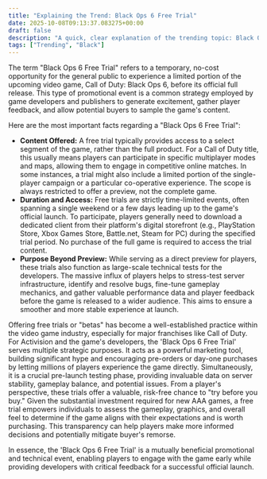 ```yaml
---
title: "Explaining the Trend: Black Ops 6 Free Trial"
date: 2025-10-08T09:13:37.083275+00:00
draft: false
description: "A quick, clear explanation of the trending topic: Black Ops 6 Free Trial"
tags: ["Trending", "Black"]
---
```


The term "Black Ops 6 Free Trial" refers to a temporary, no-cost opportunity for the general public to experience a limited portion of the upcoming video game, Call of Duty: Black Ops 6, before its official full release. This type of promotional event is a common strategy employed by game developers and publishers to generate excitement, gather player feedback, and allow potential buyers to sample the game's content.

Here are the most important facts regarding a "Black Ops 6 Free Trial":

*   **Content Offered:** A free trial typically provides access to a select segment of the game, rather than the full product. For a Call of Duty title, this usually means players can participate in specific multiplayer modes and maps, allowing them to engage in competitive online matches. In some instances, a trial might also include a limited portion of the single-player campaign or a particular co-operative experience. The scope is always restricted to offer a preview, not the complete game.
*   **Duration and Access:** Free trials are strictly time-limited events, often spanning a single weekend or a few days leading up to the game's official launch. To participate, players generally need to download a dedicated client from their platform's digital storefront (e.g., PlayStation Store, Xbox Games Store, Battle.net, Steam for PC) during the specified trial period. No purchase of the full game is required to access the trial content.
*   **Purpose Beyond Preview:** While serving as a direct preview for players, these trials also function as large-scale technical tests for the developers. The massive influx of players helps to stress-test server infrastructure, identify and resolve bugs, fine-tune gameplay mechanics, and gather valuable performance data and player feedback before the game is released to a wider audience. This aims to ensure a smoother and more stable experience at launch.

Offering free trials or "betas" has become a well-established practice within the video game industry, especially for major franchises like Call of Duty. For Activision and the game's developers, the 'Black Ops 6 Free Trial' serves multiple strategic purposes. It acts as a powerful marketing tool, building significant hype and encouraging pre-orders or day-one purchases by letting millions of players experience the game directly. Simultaneously, it is a crucial pre-launch testing phase, providing invaluable data on server stability, gameplay balance, and potential issues. From a player's perspective, these trials offer a valuable, risk-free chance to "try before you buy." Given the substantial investment required for new AAA games, a free trial empowers individuals to assess the gameplay, graphics, and overall feel to determine if the game aligns with their expectations and is worth purchasing. This transparency can help players make more informed decisions and potentially mitigate buyer's remorse.

In essence, the 'Black Ops 6 Free Trial' is a mutually beneficial promotional and technical event, enabling players to engage with the game early while providing developers with critical feedback for a successful official launch.